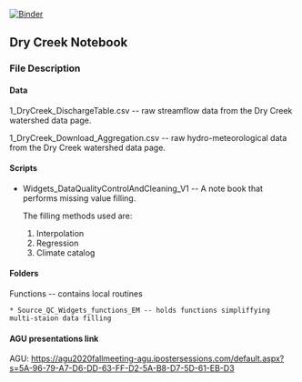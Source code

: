 

[![Binder](https://mybinder.org/badge_logo.svg)](https://mybinder.org/v2/gh/EMscience/CHOSENDryCreek/master)


## Dry Creek Notebook
### File Description
#### Data
1_DryCreek_DischargeTable.csv -- raw streamflow data from the Dry Creek watershed data page.

1_DryCreek_Download_Aggregation.csv -- raw hydro-meteorological data from the Dry Creek watershed data page.

#### Scripts
* Widgets_DataQualityControlAndCleaning_V1 -- A note book that performs missing value filling. 

    The filling methods used are:
	1. Interpolation
	2. Regression
	3. Climate catalog
	

#### Folders
Functions -- contains local routines 

	* Source_QC_Widgets_functions_EM -- holds functions simpliffying multi-staion data filling 

#### AGU presentations link
AGU:
https://agu2020fallmeeting-agu.ipostersessions.com/default.aspx?s=5A-96-79-A7-D6-DD-63-FF-D2-5A-B8-D7-5D-61-EB-D3



